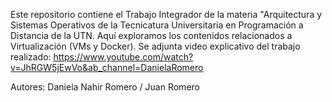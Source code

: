 Este repositorio contiene el Trabajo Integrador de la materia "Arquitectura y Sistemas Operativos de la Tecnicatura Universitaria en Programación a Distancia de la UTN.
Aquí exploramos los contenidos relacionados a Virtualización (VMs y Docker).
Se adjunta video explicativo del trabajo realizado: https://www.youtube.com/watch?v=JhRGW5jEwVo&ab_channel=DanielaRomero

Autores: Daniela Nahir Romero / Juan Romero
